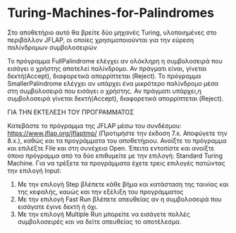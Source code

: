 # Turing-Machines-for-Palindromes
Στο αποθετήριο αυτό θα βρείτε δύο μηχανές Turing, υλοποιημένες στο περιβάλλον JFLAP, οι οποίες χρησιμοποιούνται για την εύρεση παλίνδρομων συμβολοσειρών

Το πρόγραμμα FullPalindrome ελέγχει αν ολόκληρη η συμβολοσειρά που εισάγει ο χρήστης αποτελεί παλίνδρομο. Αν πράγματι είναι, γίνεται δεκτή(Accept), διαφορετικά απορρίπτεται (Reject).
Το πρόγραμμα SmallerPalindrome ελέγχει αν υπάρχει ένα μικρότερο παλίνδρομο μέσα στη συμβολοσειρά που εισάγει ο χρήστης. Αν πράγματι υπάρχει,η συμβολοσειρά γίνεται δεκτή(Accept), διαφορετικά απορρίπτεται (Reject).


ΓΙΑ ΤΗΝ ΕΚΤΕΛΕΣΗ ΤΟΥ ΠΡΟΓΡΑΜΜΑΤΟΣ

Κατεβάστε το πρόγραμμα της JFLAP μέσω του συνδέσμου: https://www.jflap.org/jflaptmp/ (Προτιμήστε την έκδοση 7.x. Αποφύγετε την 8.x.), καθώς και τα προγράμματα του αποθετήριου.
Ανοίξτε το πρόγραμμα και επιλέξτε File και στη συνέχεια Open. Έπειτα εντοπίστε και ανοίξτε όποιο πρόγραμμα από τα δύο επιθυμείτε με την επιλογή: Standard Turing Machine.
Για να τρέξετε τα προγράμματα έχετε τρεις επιλογές πατώντας την επιλογή Input:
1) Με την επιλογή Step βλέπετε κάθε βήμα και κατάσταση της ταινίας και της κεφαλής, καυώς και την εξέλιξη του προγράμματος
2) Με την επιλογή Fast Run βλέπετε απευθείας αν η συμβολοσειρά που εισάγατε έγινε δεκτή ή όχι.
3) Με την επιλογή Multiple Run μπορείτε να εισάγετε πολλές συμβολοσειρές και να δείτε απευθείας το αποτέλεσμα.
